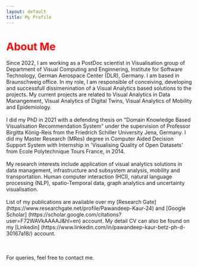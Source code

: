 ```yaml
---
layout: default
title: My Profile
---
```


# About Me

<p> Since 2022, I am working as a PostDoc scientist in Visualisation group of Department of Visual Computing and Enginnering, Institute for Software Technology, German Aerospace Center (DLR), Germany. I am based in Braunschweig office. In my role, I am responsible of conceiving, developing and successfull dissimenination of a Visual Analytics based solutions to the projects. My current projects are related to Visual Analytics in Data Manangement, Visual Analytics of Digital Twins, Visual Analytics of Mobility and Epidemiology. 
 <br> <br>
I did my PhD in 2021  with a defending thesis on "Domain Knowledge Based Visualisation Recommendation System" under the supervision of Professor Birgitta König-Reis from the Friedrich Schiller University Jena, Germany. I did my Master Research (MRes) degree in Computer Aided Decision Support System with Internship in 'Visualising Quality of Open Datasets' from  Ecole Polytechnique Tours France, in 2014. 
<br><br>
My research interests include application of visual analytics solutions in data management, infrastructure and subsystem analysis, mobility and transportation. Human computer interaction (HCI), natural language processing (NLP), spatio-Temporal data, graph analytics and uncertainty visualisation.
<br><br>
List of my publications are available over my [Research Gate](https://www.researchgate.net/profile/Pawandeep-Kaur-24) and [Google Scholar] (https://scholar.google.com/citations?user=F72WAVkAAAAJ&hl=en) account.  My detail CV can also be found on my [Linkedin] (https://www.linkedin.com/in/pawandeep-kaur-betz-ph-d-30167a18/) account.
 
 <br><br>
For queries, feel free to contact me.</p>
<br>
<style>
h1 {
    color: red;
}
</style>
